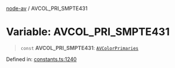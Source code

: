[node-av](../globals.md) / AVCOL\_PRI\_SMPTE431

# Variable: AVCOL\_PRI\_SMPTE431

> `const` **AVCOL\_PRI\_SMPTE431**: [`AVColorPrimaries`](../type-aliases/AVColorPrimaries.md)

Defined in: [constants.ts:1240](https://github.com/seydx/av/blob/f8631fc881b394300b1479f511d55cf1c370a87f/src/constants/constants.ts#L1240)
